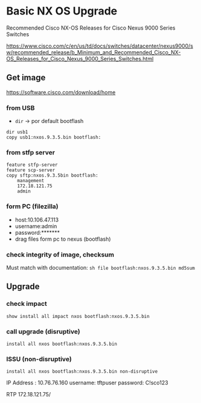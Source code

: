 # Basic NX OS Upgrade
Recommended Cisco NX-OS Releases for Cisco Nexus 9000 Series Switches

https://www.cisco.com/c/en/us/td/docs/switches/datacenter/nexus9000/sw/recommended_release/b_Minimum_and_Recommended_Cisco_NX-OS_Releases_for_Cisco_Nexus_9000_Series_Switches.html

## Get image
https://software.cisco.com/download/home

### from USB
- `dir` -> por default bootflash
```
dir usb1
copy usb1:nxos.9.3.5.bin bootflash:
```

### from stfp server
```
feature stfp-server
feature scp-server
copy sftp:nxos.9.3.5bin bootflash:
	management
	172.18.121.75
	admin
```

### form PC (filezilla)
- host:10.106.47.113
- username:admin
- password:*******
- drag files form pc to nexus (bootflash)


### check integrity of image, checksum
Must match with documentation:
`sh file bootflash:nxos.9.3.5.bin md5sum`


## Upgrade

### check impact
`show install all impact nxos bootflash:nxos.9.3.5.bin`

### call upgrade (disruptive)
`install all nxos bootflash:nxos.9.3.5.bin`

### ISSU (non-disruptive)
`install all nxos bootflash:nxos.9.3.5.bin non-disruptive`





IP Address : 10.76.76.160
username: tftpuser
password: C!sco123


RTP
172.18.121.75/
